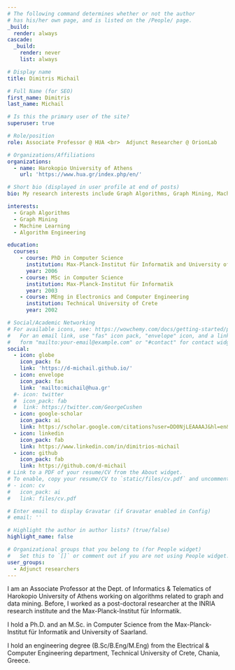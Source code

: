 ```yaml
---
# The following command determines whether or not the author
# has his/her own page, and is listed on the /People/ page.
_build:
  render: always
cascade:
  _build:
    render: never
    list: always

# Display name
title: Dimitris Michail

# Full Name (for SEO)
first_name: Dimitris
last_name: Michail

# Is this the primary user of the site?
superuser: true

# Role/position
role: Associate Professor @ HUA <br>  Adjunct Researcher @ OrionLab 

# Organizations/Affiliations
organizations:
  - name: Harokopio University of Athens
    url: 'https://www.hua.gr/index.php/en/'

# Short bio (displayed in user profile at end of posts)
bio: My research interests include Graph Algorithms, Graph Mining, Machine Learning, Algorithm Engineering.

interests:
  - Graph Algorithms
  - Graph Mining
  - Machine Learning
  - Algorithm Engineering

education:
  courses:
    - course: PhD in Computer Science
      institution: Max-Planck-Institut für Informatik and University of Saarland
      year: 2006
    - course: MSc in Computer Science
      institution: Max-Planck-Institut für Informatik 
      year: 2003
    - course: MEng in Electronics and Computer Engineering
      institution: Technical University of Crete
      year: 2002

# Social/Academic Networking
# For available icons, see: https://wowchemy.com/docs/getting-started/page-builder/#icons
#   For an email link, use "fas" icon pack, "envelope" icon, and a link in the
#   form "mailto:your-email@example.com" or "#contact" for contact widget.
social:
  - icon: globe
    icon_pack: fa
    link: 'https://d-michail.github.io/'
  - icon: envelope
    icon_pack: fas
    link: 'mailto:michail@hua.gr'
  #- icon: twitter
  #  icon_pack: fab
  #  link: https://twitter.com/GeorgeCushen
  - icon: google-scholar
    icon_pack: ai
    link: https://scholar.google.com/citations?user=DD0NjLEAAAAJ&hl=en&oi=sra
  - icon: linkedin
    icon_pack: fab
    link: https://www.linkedin.com/in/dimitrios-michail	
  - icon: github
    icon_pack: fab
    link: https://github.com/d-michail
# Link to a PDF of your resume/CV from the About widget.
# To enable, copy your resume/CV to `static/files/cv.pdf` and uncomment the lines below.
# - icon: cv
#   icon_pack: ai
#   link: files/cv.pdf

# Enter email to display Gravatar (if Gravatar enabled in Config)
# email: ''

# Highlight the author in author lists? (true/false)
highlight_name: false

# Organizational groups that you belong to (for People widget)
#   Set this to `[]` or comment out if you are not using People widget.
user_groups:
  - Adjunct researchers
---
```


I am an Associate Professor at the Dept. of Informatics & Telematics of Harokopio University of Athens working on algorithms related to graph and data mining. Before, I worked as a post-doctoral researcher at the INRIA research institute and the Max-Planck-Institut für Informatik.

I hold a Ph.D. and an M.Sc. in Computer Science from the Max-Planck-Institut für Informatik and University of Saarland.

I hold an engineering degree (B.Sc/B.Eng/M.Eng) from the Electrical & Computer Engineering department, Technical University of Crete, Chania, Greece.